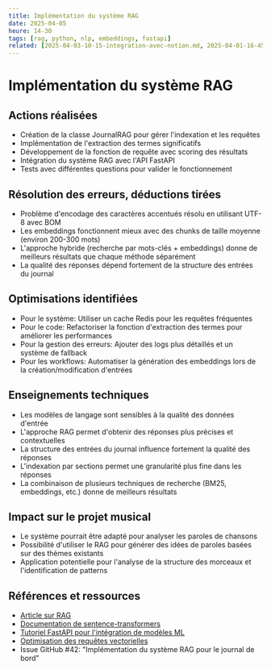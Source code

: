 ```yaml
---
title: Implémentation du système RAG
date: 2025-04-05
heure: 14-30
tags: [rag, python, nlp, embeddings, fastapi]
related: [2025-04-03-10-15-integration-avec-notion.md, 2025-04-01-16-45-analyse-semantique-avancee.md]
---
```


# Implémentation du système RAG

## Actions réalisées

- Création de la classe JournalRAG pour gérer l'indexation et les requêtes
- Implémentation de l'extraction des termes significatifs
- Développement de la fonction de requête avec scoring des résultats
- Intégration du système RAG avec l'API FastAPI
- Tests avec différentes questions pour valider le fonctionnement

## Résolution des erreurs, déductions tirées

- Problème d'encodage des caractères accentués résolu en utilisant UTF-8 avec BOM
- Les embeddings fonctionnent mieux avec des chunks de taille moyenne (environ 200-300 mots)
- L'approche hybride (recherche par mots-clés + embeddings) donne de meilleurs résultats que chaque méthode séparément
- La qualité des réponses dépend fortement de la structure des entrées du journal

## Optimisations identifiées

- Pour le système: Utiliser un cache Redis pour les requêtes fréquentes
- Pour le code: Refactoriser la fonction d'extraction des termes pour améliorer les performances
- Pour la gestion des erreurs: Ajouter des logs plus détaillés et un système de fallback
- Pour les workflows: Automatiser la génération des embeddings lors de la création/modification d'entrées

## Enseignements techniques

- Les modèles de langage sont sensibles à la qualité des données d'entrée
- L'approche RAG permet d'obtenir des réponses plus précises et contextuelles
- La structure des entrées du journal influence fortement la qualité des réponses
- L'indexation par sections permet une granularité plus fine dans les réponses
- La combinaison de plusieurs techniques de recherche (BM25, embeddings, etc.) donne de meilleurs résultats

## Impact sur le projet musical

- Le système pourrait être adapté pour analyser les paroles de chansons
- Possibilité d'utiliser le RAG pour générer des idées de paroles basées sur des thèmes existants
- Application potentielle pour l'analyse de la structure des morceaux et l'identification de patterns

## Références et ressources

- [Article sur RAG](https://www.pinecone.io/learn/retrieval-augmented-generation/)
- [Documentation de sentence-transformers](https://www.sbert.net/)
- [Tutoriel FastAPI pour l'intégration de modèles ML](https://fastapi.tiangolo.com/tutorial/handling-errors/)
- [Optimisation des requêtes vectorielles](https://huggingface.co/blog/getting-started-with-embeddings)
- Issue GitHub #42: "Implémentation du système RAG pour le journal de bord"

